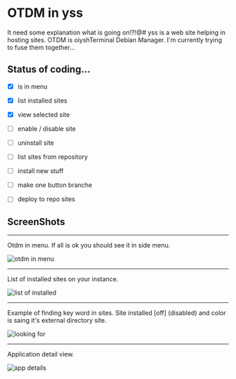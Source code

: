 # OTDM in yss

It need some explanation what is going on!?!@#  yss is a web site helping in hosting sites. OTDM is oiyshTerminal Debian Manager. I'm currently trying to fuse them together...



## Status of coding...

- [x] is in menu

- [x] list installed sites

- [x] view selected site

- [ ] enable / disable site

- [ ] uninstall site

- [ ] list sites from repository

- [ ] install new stuff

- [ ] make one button branche

- [ ] deploy to repo sites





## ScreenShots

---

Otdm in menu. If all is ok you should see it in side menu.

<img title="" src="file:///home/yoyo/Apps/oiyshTerminal/ySS_calibration/sitesTestExtDir/otdm/screenshots/01inMenu.png" alt="otdm in menu" data-align="inline">

---

List of installed sites on your instance.

![list of installed](/home/yoyo/Apps/oiyshTerminal/ySS_calibration/sitesTestExtDir/otdm/screenshots/02InstalledApps.png)

---

Example of finding key word in sites. Site installed [off] (disabled) and color is saing it's external directory site.

![looking for](/home/yoyo/Apps/oiyshTerminal/ySS_calibration/sitesTestExtDir/otdm/screenshots/03LokingFor.png)

---

Application detail view.

![app details](/home/yoyo/Apps/oiyshTerminal/ySS_calibration/sitesTestExtDir/otdm/screenshots/04AppDetails.png)

